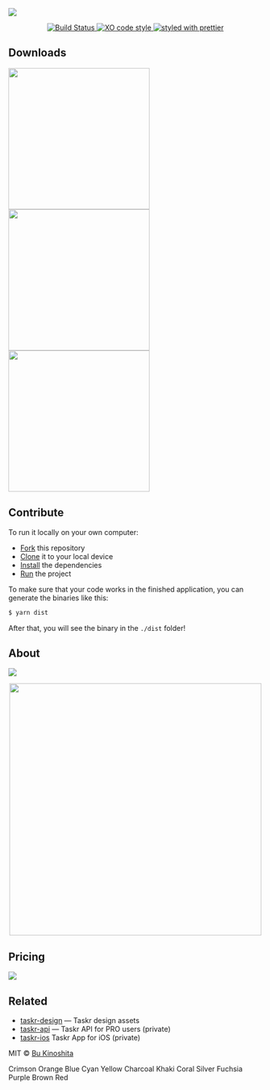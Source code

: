 ![](https://github.com/bukinoshita/taskr/blob/master/media/banner.png)

<p align="center">
  <a href="https://travis-ci.org/bukinoshita/taskr">
    <img src="https://travis-ci.org/bukinoshita/taskr.svg" alt="Build Status">
  </a>

  <a href="https://github.com/sindresorhus/xo">
    <img src="https://img.shields.io/badge/code_style-XO-5ed9c7.svg" alt="XO code style">
  </a>

  <a href="https://github.com/prettier/prettier">
    <img src="https://img.shields.io/badge/styled_with-prettier-ff69b4.svg" alt="styled with prettier">
  </a>
</p>

## Downloads

<a href="https://github.com/bukinoshita/taskr/releases/download/1.0.0/Taskr-1.0.0.dmg">
  <img src="https://github.com/bukinoshita/taskr/blob/master/media/macos.png" width="280">
</a>

<a href="https://taskr.now.sh">
  <img src="https://github.com/bukinoshita/taskr/blob/master/media/linux.png" width="280">
</a>

<a href="https://taskr.now.sh">
  <img src="https://github.com/bukinoshita/taskr/blob/master/media/windows.png" width="280">
</a>

## Contribute

To run it locally on your own computer:

* [Fork](https://help.github.com/articles/fork-a-repo/) this repository
* [Clone](https://help.github.com/articles/cloning-a-repository/) it to your
  local device
* [Install](https://yarnpkg.com/en/docs/cli/install) the dependencies
* [Run](https://github.com/bukinoshita/taskr/blob/master/package.json#L10) the
  project

To make sure that your code works in the finished application, you can generate
the binaries like this:

```bash
$ yarn dist
```

After that, you will see the binary in the `./dist` folder!

## About

<a href="https://www.producthunt.com/posts/taskr">
  <img src="https://github.com/bukinoshita/taskr/blob/master/media/product-hunt.png"/>
</a>

<p align="center">
  <a href="https://medium.com/@bukinoshita/introducing-taskr-a-simple-task-manager-app-f1d046457585">
    <img src="https://github.com/bukinoshita/taskr/blob/master/media/medium.png"  width="500">
  </a>
</p>

## Pricing

<img src="https://github.com/bukinoshita/taskr/blob/master/media/pricing.png">

## Related

* [taskr-design](https://github.com/bukinoshita/taskr-design) — Taskr design assets
* [taskr-api](https://github.com/bukinoshita/taskr-api) — Taskr API for PRO users (private)
* [taskr-ios](https://github.com/bukinoshita/taskr-ios) Taskr App for iOS (private)


MIT © [Bu Kinoshita](https://bukinoshita.io)


Crimson
Orange
Blue
Cyan
Yellow
Charcoal
Khaki
Coral
Silver
Fuchsia
Purple
Brown
Red